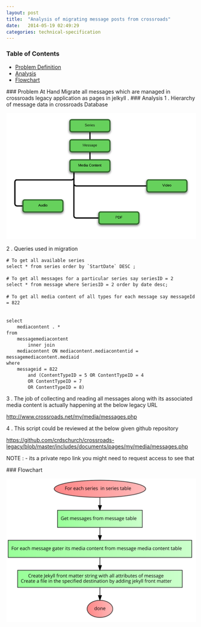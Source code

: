 ```yaml
---
layout: post
title:  "Analysis of migrating message posts from crossroads"
date:   2014-05-19 02:49:29
categories: technical-specification
---
```


### Table of Contents

  * [Problem Definition](#problem)
  * [Analysis](#analysis)
  * [Flowchart](#flowchart)


<a name="problem"/>
### Problem At Hand
</a>
Migrate all messages which are managed in crossroads legacy application as pages in jelkyll .

<a name="analysis"/>
### Analysis
</a>
1 . Hierarchy of message data  in crossroads Database

![alt text](/flowcharts/mediacontent.png "Message Migration flow chart")

2 . Queries used in migration

```
# To get all available series
select * from series order by `StartDate` DESC ;

# To get all messages for a particular series say seriesID = 2
select * from message where SeriesID = 2 order by date desc;

# To get all media content of all types for each message say messageId = 822


select
    mediacontent . *
from
    messagemediacontent
        inner join
    mediacontent ON mediacontent.mediacontentid = messagemediacontent.mediaid
where
    messageid = 822
        and (ContentTypeID = 5 OR ContentTypeID = 4
        OR ContentTypeID = 7
        OR ContentTypeID = 8)

```
3 . The job of collecting and reading all messages along with its associated media content is actually happening at the below legacy URL

http://www.crossroads.net/my/media/messages.php

4 . This script could be reviewed at the below given github repository

https://github.com/crdschurch/crossroads-legacy/blob/master/includes/documents/pages/my/media/messages.php

NOTE : - its a private repo link you might need to request access to see that

<a name="flowchart"/>
### Flowchart
</a>

 ![alt text](/flowcharts/messagemigrationflow.svg "Message Migration flow chart")